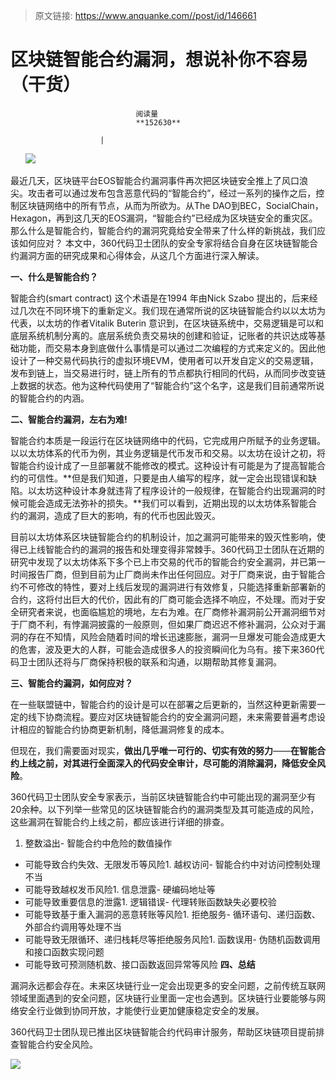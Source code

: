 > 原文链接: https://www.anquanke.com//post/id/146661 


# 区块链智能合约漏洞，想说补你不容易（干货）


                                阅读量   
                                **152630**
                            
                        |
                        
                                                                                    



      [![](https://p0.ssl.qhimg.com/t018fc78b2f3c0ecd83.jpg)](https://p0.ssl.qhimg.com/t018fc78b2f3c0ecd83.jpg)

最近几天，区块链平台EOS智能合约漏洞事件再次把区块链安全推上了风口浪尖。攻击者可以通过发布包含恶意代码的“智能合约”，经过一系列的操作之后，控制区块链网络中的所有节点，从而为所欲为。从The DAO到BEC，SocialChain，Hexagon，再到这几天的EOS漏洞，“智能合约”已经成为区块链安全的重灾区。那么什么是智能合约，智能合约的漏洞究竟给安全带来了什么样的新挑战，我们应该如何应对？ 本文中，360代码卫士团队的安全专家将结合自身在区块链智能合约漏洞方面的研究成果和心得体会，从这几个方面进行深入解读。

**一、什么是智能合约？**

智能合约(smart contract) 这个术语是在1994 年由Nick Szabo 提出的，后来经过几次在不同环境下的重新定义。我们现在通常所说的区块链智能合约以以太坊为代表，以太坊的作者Vitalik Buterin 意识到，在区块链系统中，交易逻辑是可以和底层系统机制分离的。底层系统负责交易块的创建和验证，记账者的共识达成等基础功能，而交易本身到底做什么事情是可以通过二次编程的方式来定义的。因此他设计了一种交易代码执行的虚拟环境EVM，使用者可以开发自定义的交易逻辑，发布到链上，当交易进行时，链上所有的节点都执行相同的代码，从而同步改变链上数据的状态。他为这种代码使用了“智能合约”这个名字，这是我们目前通常所说的智能合约的内涵。

**二、智能合约漏洞，左右为难!**

智能合约本质是一段运行在区块链网络中的代码，它完成用户所赋予的业务逻辑。以以太坊体系的代币为例，其业务逻辑是代币发币和交易。以太坊在设计之初，将智能合约设计成了一旦部署就不能修改的模式。这种设计有可能是为了提高智能合约的可信性。**但是我们知道，只要是由人编写的程序，就一定会出现错误和缺陷。以太坊这种设计本身就违背了程序设计的一般规律，在智能合约出现漏洞的时候可能会造成无法弥补的损失。**我们可以看到，近期出现的以太坊体系智能合约的漏洞，造成了巨大的影响，有的代币也因此毁灭。

目前以太坊体系区块链智能合约的机制设计，加之漏洞可能带来的毁灭性影响，使得已上线智能合约的漏洞的报告和处理变得非常棘手。360代码卫士团队在近期的研究中发现了以太坊体系下多个已上市交易的代币的智能合约安全漏洞，并已第一时间报告厂商，但到目前为止厂商尚未作出任何回应。对于厂商来说，由于智能合约不可修改的特性，要对上线后发现的漏洞进行有效修复，只能选择重新部署新的合约，这将付出巨大的代价，因此有的厂商可能会选择不响应，不处理。而对于安全研究者来说，也面临尴尬的境地，左右为难。在厂商修补漏洞前公开漏洞细节对于厂商不利，有悖漏洞披露的一般原则，但如果厂商迟迟不修补漏洞，公众对于漏洞的存在不知情，风险会随着时间的增长迅速膨胀，漏洞一旦爆发可能会造成更大的危害，波及更大的人群，可能会造成很多人的投资瞬间化为乌有。接下来360代码卫士团队还将与厂商保持积极的联系和沟通，以期帮助其修复漏洞。

**三、智能合约漏洞，如何应对？**

在一些联盟链中，智能合约的设计是可以在部署之后更新的，当然这种更新需要一定的线下协商流程。要应对区块链智能合约的安全漏洞问题，未来需要普遍考虑设计相应的智能合约协商更新机制，降低漏洞修复的成本。

但现在，我们需要面对现实，**做出几乎唯一可行的、切实有效的努力**——**在智能合约上线之前，对其进行全面深入的代码安全审计，尽可能的消除漏洞，降低安全风险**。

360代码卫士团队安全专家表示，当前区块链智能合约中可能出现的漏洞至少有20余种。以下列举一些常见的区块链智能合约的漏洞类型及其可能造成的风险，这些漏洞在智能合约上线之前，都应该进行详细的排查。
1. 整数溢出- 智能合约中危险的数值操作
- 可能导致合约失效、无限发币等风险1. 越权访问- 智能合约中对访问控制处理不当
- 可能导致越权发币风险1. 信息泄露- 硬编码地址等
- 可能导致重要信息的泄露1. 逻辑错误- 代理转账函数缺失必要校验
- 可能导致基于重入漏洞的恶意转账等风险1. 拒绝服务- 循环语句、递归函数、外部合约调用等处理不当
- 可能导致无限循环、递归栈耗尽等拒绝服务风险1. 函数误用- 伪随机函数调用和接口函数实现问题
- 可能导致可预测随机数、接口函数返回异常等风险
**四、总结**

漏洞永远都会存在。未来区块链行业一定会出现更多的安全问题，之前传统互联网领域里面遇到的安全问题，区块链行业里面一定也会遇到。区块链行业要能够与网络安全行业做到协同开放，才能使行业更加健康稳定安全的发展。

360代码卫士团队现已推出区块链智能合约代码审计服务，帮助区块链项目提前排查智能合约安全风险。

[![](https://p2.ssl.qhimg.com/t0198c058a864b5d239.png)](https://p2.ssl.qhimg.com/t0198c058a864b5d239.png)


